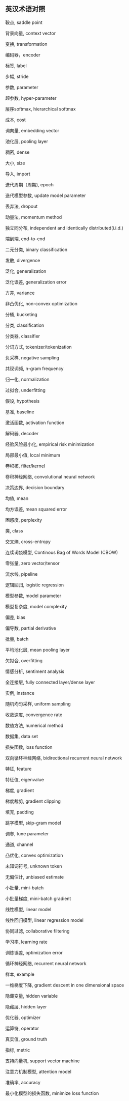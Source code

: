 ## 英汉术语对照

鞍点, saddle point

背景向量, context vector

变换, transformation

编码器，encoder

标签, label

步幅, stride

参数, parameter

超参数, hyper-parameter

层序softmax, hierarchical softmax

成本, cost

词向量, embedding vector

池化层, pooling layer

稠密, dense

大小, size

导入, import

迭代周期（周期), epoch

迭代模型参数, update model parameter

丢弃法, dropout

动量法, momentum method

独立同分布, independent and identically distributed(i.i.d.)

端到端, end-to-end

二元分类, binary classification

发散, divergence

泛化, generalization

泛化误差, generalization error

方差, variance

非凸优化, non-convex optimization

分桶, bucketing

分类, classification

分类器, classifier

分词方式, tokenizer/tokenization

负采样, negative sampling

共现词频, n-gram frequency

归一化, normalization

过拟合, underfitting

假设, hypothesis

基准, baseline

激活函数, activation function

解码器, decoder

经验风险最小化, empirical risk minimization

局部最小值, local minimum

卷积核, filter/kernel

卷积神经网络, convolutional neural network

决策边界, decision boundary

均值, mean

均方误差, mean squared error 

困惑度, perplexity

类, class

交叉熵, cross-entropy

连续词袋模型, Continous Bag of Words Model (CBOW)

零张量, zero vector/tensor

流水线, pipeline

逻辑回归, logistic regression

模型参数, model parameter

模型复杂度, model complexity

偏差, bias

偏导数, partial derivative

批量, batch

平均池化层, mean pooling layer

欠拟合, overfitting

情感分析, sentiment analysis

全连接层, fully connected layer/dense layer

实例, instance

随机均匀采样, uniform sampling

收敛速度, convergence rate

数值方法, numerical method

数据集, data set

损失函数, loss function

双向循环神经网络, bidirectional recurrent neural network

特征, feature

特征值, eigenvalue

梯度, gradient

梯度裁剪, gradient clipping

填充, padding

跳字模型, skip-gram model

调参, tune parameter

通道, channel

凸优化, convex optimization

未知词符号, unknown token

无偏估计, unbiased estimate

小批量, mini-batch

小批量梯度, mini-batch gradient

线性模型, linear model

线性回归模型, linear regression model

协同过滤, collaborative filtering

学习率, learning rate

训练误差, optimization error

循环神经网络, recurrent neural network

样本, example

一维梯度下降, gradient descent in one dimensional space

隐藏变量, hidden variable

隐藏层, hidden layer

优化器, optimizer

运算符, operator

真实值, ground truth

指标, metric

支持向量机, support vector machine

注意力机制模型, attention model

准确率, accuracy

最小化模型的损失函数, minimize loss function





















































